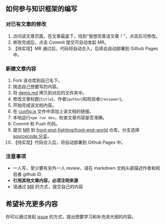 ## 如何参与知识框架的编写

### 对已有文章的修改
1. 访问该文章页面，在文章最底下，找到“我想完善该文章！”，点击后可修改。
2. 修改完成后，点击 Commit 提交可自动发起 MR。
3. 【待实现】MR 通过后，代码将自动合入，后续会自动部署到 Github Pages 中。

### 新建文章内容
1. Fork 该仓库到自己名下。
2. 挑选自己想要写的内容。
3. 将 [demo.md](./demo.md) 拷贝到对应的文件夹中。
4. 修改文章标题(`title`)、作者(`author`)和校验者(`reviewer`)。
5. 开始完成该文档内容。
6. 在 [config.js](./.vuepress/config.js) 文件中添加上该文档的链接。
7. 本地运行`npm run dev`，检查文章内容是否准确。
8. Commit 和 Push 代码。
9. 提交 [MR](https://github.com/front-end-fighting/front-end-world/compare) 到 [front-end-fighting/front-end-world](https://github.com/front-end-fighting/front-end-world) 仓库，分支选择 [sourcecode 分支]()。
10. 【待实现】代码合入后，将自动部署到 Github Pages 中。

### 注意事项
- 一人写，至少要有另外一人 review，请在 markdown 文档头部描述作者和校验者 github ID
- **引用其他文章内容，必须注明来源**
- 请通过 [MR](https://github.com/front-end-fighting/front-end-world/compare) 的方式，提交自己的内容


## 希望补充更多内容

你可以通过发起 [issue](https://github.com/front-end-fighting/front-end-world/issues/new) 的方式，提出想要学习和补充进大纲的内容。
